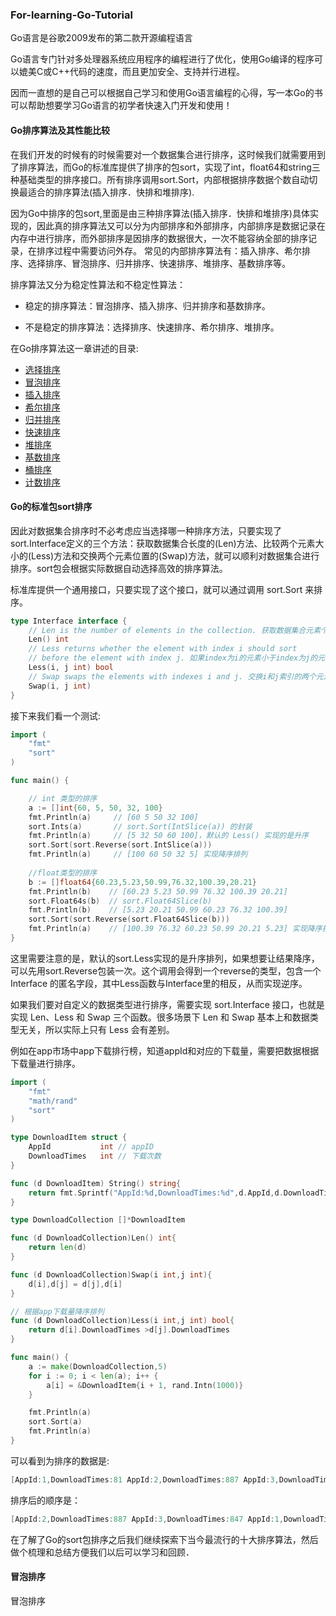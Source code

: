 ### For-learning-Go-Tutorial

Go语言是谷歌2009发布的第二款开源编程语言

Go语言专门针对多处理器系统应用程序的编程进行了优化，使用Go编译的程序可以媲美C或C++代码的速度，而且更加安全、支持并行进程。

因而一直想的是自己可以根据自己学习和使用Go语言编程的心得，写一本Go的书可以帮助想要学习Go语言的初学者快速入门开发和使用！

#### Go排序算法及其性能比较

在我们开发的时候有的时候需要对一个数据集合进行排序，这时候我们就需要用到了排序算法，而Go的标准库提供了排序的包sort，实现了int，float64和string三种基础类型的排序接口。所有排序调用sort.Sort，内部根据排序数据个数自动切换最适合的排序算法(插入排序．快排和堆排序).

因为Go中排序的包sort,里面是由三种排序算法(插入排序．快排和堆排序)具体实现的，因此真的排序算法又可以分为内部排序和外部排序，内部排序是数据记录在内存中进行排序，而外部排序是因排序的数据很大，一次不能容纳全部的排序记录，在排序过程中需要访问外存。
常见的内部排序算法有：插入排序、希尔排序、选择排序、冒泡排序、归并排序、快速排序、堆排序、基数排序等。

排序算法又分为稳定性算法和不稳定性算法：

* 稳定的排序算法：冒泡排序、插入排序、归并排序和基数排序。

* 不是稳定的排序算法：选择排序、快速排序、希尔排序、堆排序。

在Go排序算法这一章讲述的目录:

* [选择排序](#选择排序)
* [冒泡排序](#冒泡排序)
* [插入排序](#插入排序)
* [希尔排序](#希尔排序)
* [归并排序](#归并排序)
* [快速排序](#快速排序)
* [堆排序](#堆排序)
* [基数排序](#基数排序)
* [桶排序](#桶排序)
* [计数排序](#计数排序)

#### Go的标准包sort排序 

因此对数据集合排序时不必考虑应当选择哪一种排序方法，只要实现了sort.Interface定义的三个方法：获取数据集合长度的(Len)方法、比较两个元素大小的(Less)方法和交换两个元素位置的(Swap)方法，就可以顺利对数据集合进行排序。sort包会根据实际数据自动选择高效的排序算法。

标准库提供一个通用接口，只要实现了这个接口，就可以通过调用 sort.Sort 来排序。
```go
type Interface interface {
    // Len is the number of elements in the collection. 获取数据集合元素个数
    Len() int
    // Less returns whether the element with index i should sort 
    // before the element with index j. 如果index为i的元素小于index为j的元素，则返回true，否则返回false
    Less(i, j int) bool
    // Swap swaps the elements with indexes i and j. 交换i和j索引的两个元素的位置
    Swap(i, j int)
}
```
接下来我们看一个测试:
```go                                                                                                                                                                                                 
import (
    "fmt"
    "sort"
)

func main() {

    // int 类型的排序
    a := []int{60, 5, 50, 32, 100}
    fmt.Println(a)     // [60 5 50 32 100]
    sort.Ints(a)       // sort.Sort(IntSlice(a)) 的封装
    fmt.Println(a)     // [5 32 50 60 100]，默认的 Less() 实现的是升序
    sort.Sort(sort.Reverse(sort.IntSlice(a)))
    fmt.Println(a)     // [100 60 50 32 5] 实现降序排列
    
    //float类型的排序
    b := []float64{60.23,5.23,50.99,76.32,100.39,20.21}
    fmt.Println(b)    // [60.23 5.23 50.99 76.32 100.39 20.21]
    sort.Float64s(b)  // sort.Float64Slice(b)
    fmt.Println(b)    // [5.23 20.21 50.99 60.23 76.32 100.39]
    sort.Sort(sort.Reverse(sort.Float64Slice(b)))
    fmt.Println(a)    // [100.39 76.32 60.23 50.99 20.21 5.23] 实现降序排列
}
```
这里需要注意的是，默认的sort.Less实现的是升序排列，如果想要让结果降序，可以先用sort.Reverse包装一次。这个调用会得到一个reverse的类型，包含一个 Interface 的匿名字段，其中Less函数与Interface里的相反，从而实现逆序。

如果我们要对自定义的数据类型进行排序，需要实现 sort.Interface 接口，也就是实现 Len、Less 和 Swap 三个函数。很多场景下 Len 和 Swap 基本上和数据类型无关，所以实际上只有 Less 会有差别。

例如在app市场中app下载排行榜，知道appId和对应的下载量，需要把数据根据下载量进行排序。
```go
import (
	"fmt"
	"math/rand"
	"sort"
)

type DownloadItem struct {
	AppId        	int // appID
	DownloadTimes 	int // 下载次数
}

func (d DownloadItem) String() string{
	return fmt.Sprintf("AppId:%d,DownloadTimes:%d",d.AppId,d.DownloadTimes)
}

type DownloadCollection []*DownloadItem

func (d DownloadCollection)Len() int{
	return len(d)
}

func (d DownloadCollection)Swap(i int,j int){
	d[i],d[j] = d[j],d[i]
}

// 根据app下载量降序排列
func (d DownloadCollection)Less(i int,j int) bool{
	return d[i].DownloadTimes >d[j].DownloadTimes
}

func main() {
	a := make(DownloadCollection,5)
	for i := 0; i < len(a); i++ {
		a[i] = &DownloadItem{i + 1, rand.Intn(1000)}
	}

	fmt.Println(a)
	sort.Sort(a)
	fmt.Println(a)
}
```
可以看到为排序的数据是:
```go
[AppId:1,DownloadTimes:81 AppId:2,DownloadTimes:887 AppId:3,DownloadTimes:847 AppId:4,DownloadTimes:59 AppId:5,DownloadTimes:81]
```
排序后的顺序是：
```go
[AppId:2,DownloadTimes:887 AppId:3,DownloadTimes:847 AppId:1,DownloadTimes:81 AppId:5,DownloadTimes:81 AppId:4,DownloadTimes:59]
```

在了解了Go的sort包排序之后我们继续探索下当今最流行的十大排序算法，然后做个梳理和总结方便我们以后可以学习和回顾．
#### 冒泡排序

冒泡排序

